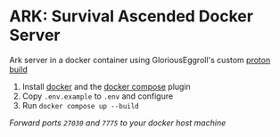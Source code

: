 # ARK: Survival Ascended Docker Server

Ark server in a docker container using GloriousEggroll's custom [proton build](https://github.com/GloriousEggroll/proton-ge-custom)

1) Install [docker](https://docs.docker.com/engine/install/) and the [docker compose](https://docs.docker.com/compose/install/) plugin
2) Copy `.env.example` to `.env` and configure
3) Run `docker compose up --build`

*Forward ports `27030` and `7775` to your docker host machine*
